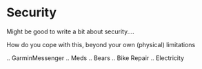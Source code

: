 # Security

Might be good to write a bit about security....

How do you cope with this, beyond your own (physical) limitations

.. GarminMessenger
.. Meds
.. Bears
.. Bike Repair
.. Electricity
